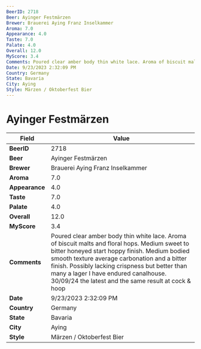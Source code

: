 ```yaml
---
BeerID: 2718
Beer: Ayinger Festmärzen
Brewer: Brauerei Aying Franz Inselkammer
Aroma: 7.0
Appearance: 4.0
Taste: 7.0
Palate: 4.0
Overall: 12.0
MyScore: 3.4
Comments: Poured clear amber body thin white lace. Aroma of biscuit malts and floral hops. Medium sweet to bitter honeyed start hoppy finish. Medium bodied smooth texture average carbonation and a bitter finish. Possibly lacking crispness but better than many a lager I have endured canalhouse. 30/09/24  the latest and the same result at cock & hoop
Date: 9/23/2023 2:32:09 PM
Country: Germany
State: Bavaria
City: Aying
Style: Märzen / Oktoberfest Bier
---
```


# Ayinger Festmärzen

| Field         | Value |
|---------------|-------|
| **BeerID** | 2718 |
| **Beer** | Ayinger Festmärzen |
| **Brewer** | Brauerei Aying Franz Inselkammer |
| **Aroma** | 7.0 |
| **Appearance** | 4.0 |
| **Taste** | 7.0 |
| **Palate** | 4.0 |
| **Overall** | 12.0 |
| **MyScore** | 3.4 |
| **Comments** | Poured clear amber body thin white lace. Aroma of biscuit malts and floral hops. Medium sweet to bitter honeyed start hoppy finish. Medium bodied smooth texture average carbonation and a bitter finish. Possibly lacking crispness but better than many a lager I have endured canalhouse. 30/09/24  the latest and the same result at cock & hoop |
| **Date** | 9/23/2023 2:32:09 PM |
| **Country** | Germany |
| **State** | Bavaria |
| **City** | Aying |
| **Style** | Märzen / Oktoberfest Bier |
